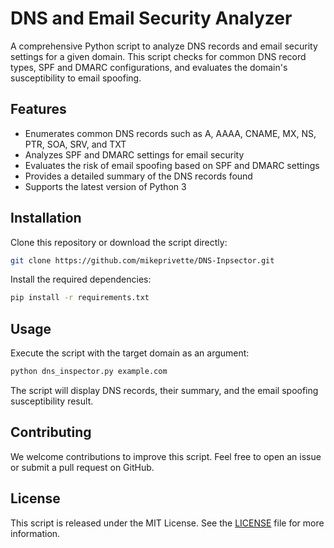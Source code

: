 # DNS and Email Security Analyzer

A comprehensive Python script to analyze DNS records and email security settings for a given domain. This script checks for common DNS record types, SPF and DMARC configurations, and evaluates the domain's susceptibility to email spoofing.

## Features

- Enumerates common DNS records such as A, AAAA, CNAME, MX, NS, PTR, SOA, SRV, and TXT
- Analyzes SPF and DMARC settings for email security
- Evaluates the risk of email spoofing based on SPF and DMARC settings
- Provides a detailed summary of the DNS records found
- Supports the latest version of Python 3

## Installation

Clone this repository or download the script directly:

```bash
git clone https://github.com/mikeprivette/DNS-Inpsector.git
```

Install the required dependencies:

```bash
pip install -r requirements.txt
```

## Usage

Execute the script with the target domain as an argument:

```bash
python dns_inspector.py example.com
```

The script will display DNS records, their summary, and the email spoofing susceptibility result.

## Contributing

We welcome contributions to improve this script. Feel free to open an issue or submit a pull request on GitHub.

## License

This script is released under the MIT License. See the [LICENSE](LICENSE) file for more information.
